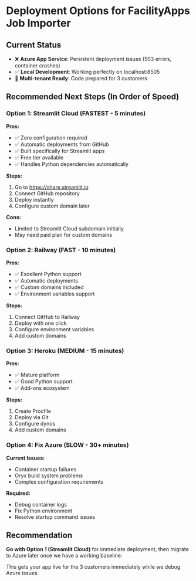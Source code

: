 # Deployment Options for FacilityApps Job Importer

## Current Status
- ❌ **Azure App Service**: Persistent deployment issues (503 errors, container crashes)
- ✅ **Local Development**: Working perfectly on localhost:8505
- 🔄 **Multi-tenant Ready**: Code prepared for 3 customers

## Recommended Next Steps (In Order of Speed)

### Option 1: Streamlit Cloud (FASTEST - 5 minutes)
**Pros:**
- ✅ Zero configuration required
- ✅ Automatic deployments from GitHub
- ✅ Built specifically for Streamlit apps
- ✅ Free tier available
- ✅ Handles Python dependencies automatically

**Steps:**
1. Go to https://share.streamlit.io
2. Connect GitHub repository
3. Deploy instantly
4. Configure custom domain later

**Cons:**
- Limited to Streamlit Cloud subdomain initially
- May need paid plan for custom domains

### Option 2: Railway (FAST - 10 minutes)
**Pros:**
- ✅ Excellent Python support
- ✅ Automatic deployments
- ✅ Custom domains included
- ✅ Environment variables support

**Steps:**
1. Connect GitHub to Railway
2. Deploy with one click
3. Configure environment variables
4. Add custom domains

### Option 3: Heroku (MEDIUM - 15 minutes)
**Pros:**
- ✅ Mature platform
- ✅ Good Python support
- ✅ Add-ons ecosystem

**Steps:**
1. Create Procfile
2. Deploy via Git
3. Configure dynos
4. Add custom domains

### Option 4: Fix Azure (SLOW - 30+ minutes)
**Current Issues:**
- Container startup failures
- Oryx build system problems
- Complex configuration requirements

**Required:**
- Debug container logs
- Fix Python environment
- Resolve startup command issues

## Recommendation

**Go with Option 1 (Streamlit Cloud)** for immediate deployment, then migrate to Azure later once we have a working baseline.

This gets your app live for the 3 customers immediately while we debug Azure issues.

